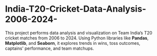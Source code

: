 # India-T20-Cricket-Data-Analysis-2006-2024-
This project performs data analysis and visualization on Team India’s T20 cricket matches from 2006 to 2024. Using Python libraries like **Pandas**, **Matplotlib**, and **Seaborn**, it explores trends in wins, toss outcomes, captains' performance, and team matchups.
